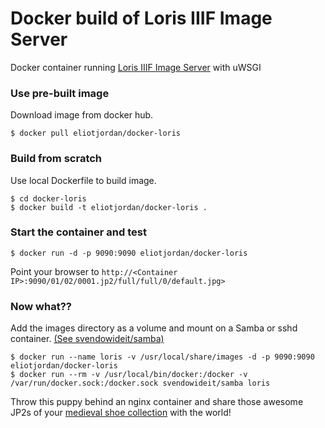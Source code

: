 Docker build of Loris IIIF Image Server
===========

Docker container running [Loris IIIF Image Server](https://github.com/pulibrary/loris) with uWSGI

### Use  pre-built image
Download image from docker hub.

    $ docker pull eliotjordan/docker-loris

### Build from scratch
Use local Dockerfile to build image.

    $ cd docker-loris
    $ docker build -t eliotjordan/docker-loris .

### Start the container and test

    $ docker run -d -p 9090:9090 eliotjordan/docker-loris

Point your browser to `http://<Container IP>:9090/01/02/0001.jp2/full/full/0/default.jpg>`

### Now what??
Add the images directory as a volume and mount on a Samba or sshd container. [(See svendowideit/samba)](https://registry.hub.docker.com/u/svendowideit/samba/)

    $ docker run --name loris -v /usr/local/share/images -d -p 9090:9090 eliotjordan/docker-loris
    $ docker run --rm -v /usr/local/bin/docker:/docker -v /var/run/docker.sock:/docker.sock svendowideit/samba loris

Throw this puppy behind an nginx container and share those awesome JP2s of your [medieval shoe collection](http://collections.museumoflondon.org.uk/Online/group.aspx?g=group-20518) with the world!
